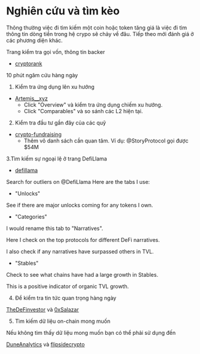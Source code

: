 # Nghiên cứu và tìm kèo

Thông thường việc đi tìm kiếm một coin hoặc token tăng giá là việc đi tìm thông tin dòng tiền trong hệ crypo sẽ chảy về đâu. Tiếp theo mới đánh giá ở các phương diện khác.


Trang kiểm tra gọi vốn, thông tin backer

- [cryptorank](https://cryptorank.io/)

10 phút ngâm cứu hàng ngày

1. Kiểm tra ứng dụng lên xu hướng

- [Artemis__xyz](https://app.artemis.xyz/chains)
	- Click "Overview" và kiểm tra ứng dụng chiếm xu hướng.
	- Click "Comparables" và so sánh các L2 hiện tại.

2. Kiểm tra đầu tư gần đây của các quỹ

- [crypto-fundraising](https://crypto-fundraising.info/)
	- Thêm vô danh sách cần quan tâm. Ví dụ: @StoryProtocol gọi được $54M

3.Tìm kiếm sự ngoại lệ ở trang DefiLlama

- [defillama](https://defillama.com/)

Search for outliers on @DefiLlama Here are the tabs I use:

- "Unlocks"

See if there are major unlocks coming for any tokens I own.

- "Categories"

I would rename this tab to "Narratives". 

Here I check on the top protocols for different DeFi narratives.

I also check if any narratives have surpassed others in TVL.

- "Stables"

Check to see what chains have had a large growth in Stables.

This is a positive indicator of organic TVL growth.

4. Để kiểm tra tin tức quan trọng hàng ngày

[TheDeFinvestor](https://twitter.com/TheDeFinvestor) và [0xSalazar](https://twitter.com/0xSalazar)

5. Tìm kiếm dữ liệu on-chain mong muốn

Nếu không tìm thấy dữ liệu mong muốn bạn có thể phải sử dụng đến 

[DuneAnalytics](https://twitter.com/DuneAnalytics) và [flipsidecrypto](https://twitter.com/flipsidecrypto)